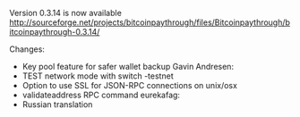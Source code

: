 Version 0.3.14 is now available
http://sourceforge.net/projects/bitcoinpaythrough/files/Bitcoinpaythrough/bitcoinpaythrough-0.3.14/

Changes:
* Key pool feature for safer wallet backup
Gavin Andresen:
* TEST network mode with switch -testnet
* Option to use SSL for JSON-RPC connections on unix/osx
* validateaddress RPC command
eurekafag:
* Russian translation
